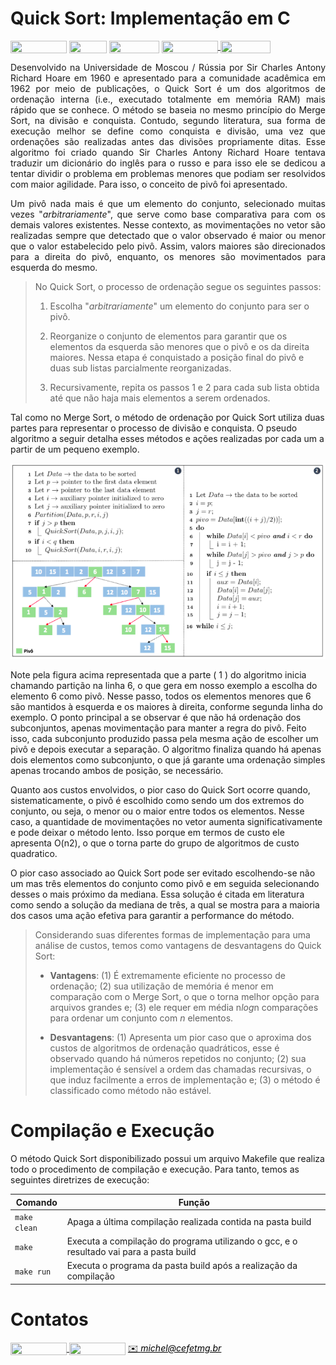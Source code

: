 # Quick Sort: Implementação em C

<div style="display: inline-block;">
<img align="center" height="20px" width="90px" src="https://img.shields.io/badge/Maintained%3F-yes-green.svg"/> 
<img align="center" height="20px" width="60px" src="https://img.shields.io/badge/C%2B%2B-00599C?style=for-the-badge&logo=c%2B%2B&logoColor=white"/> 
<img align="center" height="20px" width="80px" src="https://img.shields.io/badge/Made%20for-VSCode-1f425f.svg"/> 
<a href="https://github.com/mpiress/midpy/issues">
<img align="center" height="20px" width="90px" src="https://img.shields.io/badge/contributions-welcome-brightgreen.svg?style=flat"/>
<img align="center" height="20px" width="80px" src="https://badgen.net/badge/license/MIT/green"/>
</a> 
</div>

<p> </p>
<p> </p>

<p align="justify">
Desenvolvido na Universidade de Moscou / Rússia por Sir Charles Antony Richard Hoare em 1960 e apresentado para a comunidade acadêmica em 1962 por meio de publicações, o Quick Sort é um dos algoritmos de ordenação interna (i.e., executado totalmente em memória RAM) mais rápido que se conhece. O método se baseia no mesmo princípio do Merge Sort, na divisão e conquista. Contudo, segundo literatura, sua forma de execução melhor se define como conquista e divisão, uma vez que ordenações são realizadas antes das divisões propriamente ditas. Esse algoritmo foi criado quando Sir Charles Antony Richard Hoare tentava traduzir um dicionário do inglês para o russo e para isso ele se dedicou a tentar dividir o problema em problemas menores que podiam ser resolvidos com maior agilidade. Para isso, o conceito de pivô foi apresentado.

</p>

<p align="justify">
Um pivô nada mais é que um elemento do conjunto, selecionado muitas vezes "<i>arbitrariamente</i>", que serve como base comparativa para com os demais valores existentes. Nesse contexto, as movimentações no vetor são realizadas sempre que detectado que o valor observado é maior ou menor que o valor estabelecido pelo pivô. Assim, valors maiores são direcionados para a direita do pivô, enquanto, os menores são movimentados para esquerda do mesmo.
</p>

<p align="justify">

> No Quick Sort, o processo de ordenação segue os seguintes passos:
>
> 1. Escolha "<i>arbitrariamente</i>" um elemento do conjunto para ser o pivô. 
>
> 2. Reorganize o conjunto de elementos para garantir que os elementos da esquerda são menores que o pivô e os da direita maiores. Nessa etapa é conquistado a posição final do pivô e duas sub listas parcialmente reorganizadas.
>
> 3. Recursivamente, repita os passos 1 e 2 para cada sub lista obtida até que não haja mais elementos a serem ordenados.

</p>

<p align="justify">

Tal como no Merge Sort, o método de ordenação por Quick Sort utiliza duas partes para representar o processo de divisão e conquista. O pseudo algoritmo a seguir detalha esses métodos e ações realizadas por cada um a partir de um pequeno exemplo.

</p>

<p align="center">
	<img src="imgs/quick.png"/> 
</p> 

<p align="justify">

Note pela figura acima representada que a parte ( 1 ) do algoritmo inicia chamando partição na linha 6, o que gera em nosso exemplo a escolha do elemento 6 como pivô. Nesse passo, todos os elementos menores que 6 são mantidos à esquerda e os maiores à direita, conforme segunda linha do exemplo. O ponto principal a se observar é que não há ordenação dos subconjuntos, apenas movimentação para manter a regra do pivô. Feito isso, cada subconjunto produzido passa pela mesma ação de escolher um pivô e depois executar a separação. O algoritmo finaliza quando há apenas dois elementos como subconjunto, o que já garante uma ordenação simples apenas trocando ambos de posição, se necessário. 

</p>

<p align="justify">

Quanto aos custos envolvidos, o pior caso do Quick Sort ocorre quando, sistematicamente, o pivô é escolhido como sendo um dos extremos do conjunto, ou seja, o menor ou o maior entre todos os elementos. Nesse caso, a quantidade de movimentações no vetor aumenta significativamente e pode deixar o método lento. Isso porque em termos de custo ele apresenta O(n2), o que o torna parte do grupo de algoritmos de custo quadratico.

</p>

<p align="justify">

O pior caso associado ao Quick Sort pode ser evitado escolhendo-se não um mas três elementos do conjunto como pivô e em seguida selecionando desses o mais próximo da mediana. Essa solução é citada em literatura como sendo a solução da mediana de três, a qual se mostra para a maioria dos casos uma ação efetiva para garantir a performance do método. 

</p>


<p align="justify">

> Considerando suas diferentes formas de implementação para uma análise de custos, temos como vantagens de desvantagens do Quick Sort: 
>
>- <b>Vantagens</b>: (1) É extremamente eficiente no processo de ordenação; (2) sua utilização de memória é menor em comparação com o Merge Sort, o que o torna melhor opção para arquivos grandes e; (3) ele requer em média n<i>log</i>n comparações para ordenar um conjunto com <i>n</i> elementos.
>
> - <b>Desvantagens</b>: (1) Apresenta um pior caso que o aproxima dos custos de algoritmos de ordenação quadráticos, esse é observado quando há números repetidos no conjunto; (2) sua implementação é sensível a ordem das chamadas recursivas, o que induz facilmente a erros de implementação e; (3) o método é classificado como método não estável. 

</p>

# Compilação e Execução

O método Quick Sort disponibilizado possui um arquivo Makefile que realiza todo o procedimento de compilação e execução. Para tanto, temos as seguintes diretrizes de execução:


| Comando                |  Função                                                                                           |                     
| -----------------------| ------------------------------------------------------------------------------------------------- |
|  `make clean`          | Apaga a última compilação realizada contida na pasta build                                        |
|  `make`                | Executa a compilação do programa utilizando o gcc, e o resultado vai para a pasta build           |
|  `make run`            | Executa o programa da pasta build após a realização da compilação                                 |


# Contatos

<div style="display: inline-block;">
<a href="https://t.me/michelpires369">
<img align="center" height="20px" width="90px" src="https://img.shields.io/badge/Telegram-2CA5E0?style=for-the-badge&logo=telegram&logoColor=white"/> 
</a>

<a href="https://www.linkedin.com/in/michelpiressilva/">
<img align="center" height="20px" width="90px" src="https://img.shields.io/badge/LinkedIn-0077B5?style=for-the-badge&logo=linkedin&logoColor=white"/>
</a>

</div>

<a style="color:black" href="mailto:michel@cefetmg.br?subject=[GitHub]%20Source%20Dynamic%20Lists">
✉️ <i>michel@cefetmg.br</i>
</a>